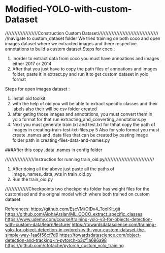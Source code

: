 # Modified-YOLO-with-custom-Dataset

/////////////////////Construction Custom Dataset///////////////////////////////////////
//navigate to custom_dataset folder
We tried training on both coco and open images dataset where we extracted images and there respective annotations to build a custom dataset
Steps for coco :
1. Inorder to extract data from coco you must have annoations and images either 2017 or 2014
2. After that you just have to copy the path files of annoations and images folder, paste it in extract.py and run it to get custom dataset in yolo format

Steps for open images dataset :
1. install oid toolkit
2. with the help of oid you will be able to extract specific classes and their labels also their will be csv folder created
3. after geting those images and annotations, you must convert them in yolo format for that run extracting_and_converting_annotations.py
4. Next you must generate train.txt and test.txt for thhat copy the path of images in creating-train-test-txt-files.py
5  Also for yolo format you must create .names and .data files that can be created by pasting image folder path in creating-files-data-and-names.py

###After this copy .data .names in config folder

///////////////////Instruction for running train_oid.py////////////////////////////////

1. After doing all the above just paste all the paths of image,.names,.data,.wts in train_oid.py
3. Run the train_oid.py

///////////////Checkpoints
two checkpoints folder has weight files for the customised and the orignal model which where both
trained on custom dataset

References:
https://github.com/EscVM/OIDv4_ToolKit.git
https://github.com/AlphaArslan/ML_COCO_extract_specific_classes
https://www.udemy.com/course/training-yolo-v3-for-objects-detection-with-custom-data/learn/lecture/
https://towardsdatascience.com/training-yolo-for-object-detection-in-pytorch-with-your-custom-dataset-the-simple-way-1aa6f56cf7d9
https://towardsdatascience.com/object-detection-and-tracking-in-pytorch-b3cf1a696a98
https://github.com/cfotache/pytorch_custom_yolo_training
